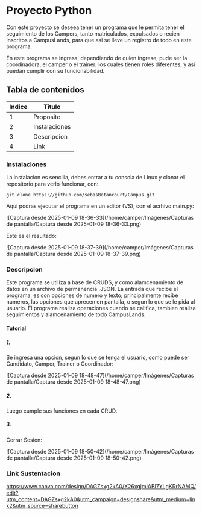 

# Proyecto Python

Con este proyecto se deseea tener un programa que le permita tener el seguimiento de los Campers, tanto matriculados, expulsados o recien inscritos a CampusLands, para que asi se lleve un registro de todo en este programa.

En este programa se ingresa, dependiendo de quien ingrese, pude ser la coordinadora, el camper o el trainer; los cuales tienen roles diferentes, y asi puedan cumplir con su funcionabilidad.

## Tabla de contenidos

| Indice | Titulo        |
| ------ | ------------- |
| 1      | Proposito     |
| 2      | Instalaciones |
| 3      | Descripcion   |
| 4      | Link          |

### Instalaciones

La instalacion es sencilla, debes entrar a tu consola de Linux y clonar el repositorio para verlo funcionar, con:

```
git clone https://github.com/sebasBetancourt/Campus.git
```

Aqui podras ejecutar el programa en un editor (VS), con el acrhivo main.py:

![Captura desde 2025-01-09 18-36-33](/home/camper/Imágenes/Capturas de pantalla/Captura desde 2025-01-09 18-36-33.png)

Este es el resultado:

![Captura desde 2025-01-09 18-37-39](/home/camper/Imágenes/Capturas de pantalla/Captura desde 2025-01-09 18-37-39.png)

### Descripcion

Este programa se utiliza a base de CRUDS, y como alamcenamiento de datos en un archivo de permanencia .JSON. La entrada que recibe el programa, es con opciones de numero y texto; principalmente recibe numeros, las opciones que aprecen en pantalla, o segun lo que se le pida al usuario. El programa realiza operaciones cuando se califica, tambien realiza seguimientos y alamcenamiento de todo CampusLands.

#### Tutorial

##### 1.

Se ingresa una opcion, segun lo que se tenga el usuario, como puede ser Candidato, Camper, Trainer o Coordinador:

![Captura desde 2025-01-09 18-48-47](/home/camper/Imágenes/Capturas de pantalla/Captura desde 2025-01-09 18-48-47.png)

##### 2.

Luego cumple sus funciones en cada CRUD.

##### 3.

Cerrar Sesion:

![Captura desde 2025-01-09 18-50-42](/home/camper/Imágenes/Capturas de pantalla/Captura desde 2025-01-09 18-50-42.png)

### Link Sustentacion

https://www.canva.com/design/DAGZsxg2kA0/X26xgjmIABl7YLgKRrNAMQ/edit?utm_content=DAGZsxg2kA0&utm_campaign=designshare&utm_medium=link2&utm_source=sharebutton
